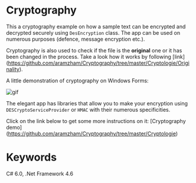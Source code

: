 # Cryptography

This a cryptography example on how a sample text can be encrypted and decrypted securely using `DesEncryption` class.
The app can be used on numerous purposes (defence, message encryption etc.).

Cryptography is also used to check if the file is the **original** one or it has been changed in the process.
Take a look how it works by following [link] (https://github.com/aramzham/Cryptography/tree/master/Cryptologie/Originality).

A little demonstration of cryptography on Windows Forms:

![gif](https://cloud.githubusercontent.com/assets/25085025/22220561/9764ef04-e1c8-11e6-99ca-b165e8e67582.gif)

The elegant app has libraries that allow you to make your encryption using `DESCryptoServiceProvider` or `HMAC` with their numerous specificities.

Click on the link below to get some more instructions on it:
[Cryptography demo] (https://github.com/aramzham/Cryptography/tree/master/Cryptologie)

# Keywords
C# 6.0, .Net Framework 4.6
